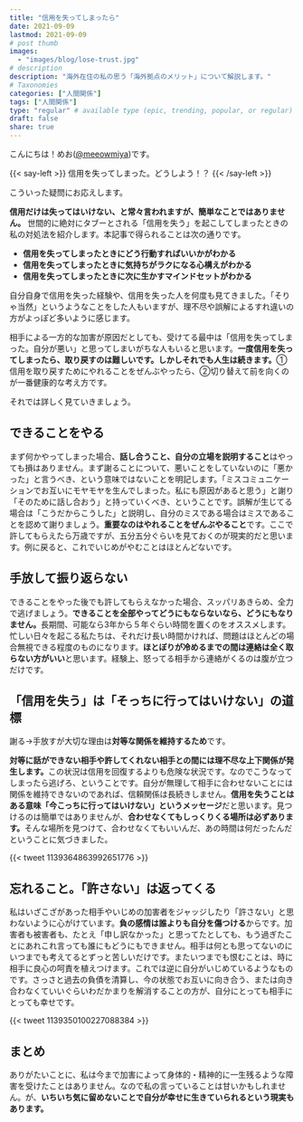 ```yaml
---
title: "信用を失ってしまったら"
date: 2021-09-09
lastmod: 2021-09-09
# post thumb
images:
  - "images/blog/lose-trust.jpg"
# description
description: "海外在住の私の思う「海外拠点のメリット」について解説します。"
# Taxonomies
categories: ["人間関係"]
tags: ["人間関係"]
type: "regular" # available type (epic, trending, popular, or regular)
draft: false
share: true
---
```

こんにちは！めお(<u><a href="https://twitter.com/meeowmiya" target="_blank">@meeowmiya</a></u>)です。


{{< say-left >}}
信用を失ってしまった。どうしよう！？
{{< /say-left >}}

こういった疑問にお応えします。

<span class="keiko-red">**信用だけは失ってはいけない、と常々言われますが、簡単なことではありません。**</span>
世間的に絶対にタブーとされる「信用を失う」を起こしてしまったときの私の対処法を紹介します。本記事で得られることは次の通りです。

* **信用を失ってしまったときにどう行動すればいいかがわかる**
* **信用を失ってしまったときに気持ちがラクになる心構えがわかる**
* **信用を失ってしまったときに次に生かすマインドセットがわかる**

自分自身で信用を失った経験や、信用を失った人を何度も見てきました。「そりゃ当然」というようなことをした人もいますが、理不尽や誤解によるすれ違いの方がよっぽど多いように感じます。

相手による一方的な加害が原因だとしても、受けてる最中は「信用を失ってしまった。自分が悪い」と思ってしまいがちな人もいると思います。<span class="keiko-red">**一度信用を失ってしまったら、取り戻すのは難しいです。しかしそれでも人生は続きます。**</span>①信用を取り戻すためにやれることをぜんぶやったら、②切り替えて前を向くのが一番健康的な考え方です。

それでは詳しく見ていきましょう。

## できることをやる
まず何かやってしまった場合、<span class="keiko-red">**話し合うこと、自分の立場を説明すること**</span>はやっても損はありません。まず謝ることについて、悪いことをしていないのに「悪かった」と言うべき、という意味ではないことを明記します。「ミスコミュニケーションでお互いにモヤモヤを生んでしまった。私にも原因があると思う」と謝り「そのために話し合おう」と持っていくべき、ということです。誤解が生じてる場合は「こうだからこうした」と説明し、自分のミスである場合はミスであることを認めて謝りましょう。<span class="keiko-red">**重要なのはやれることをぜんぶやること**</span>です。ここで許してもらえたら万歳ですが、五分五分ぐらいを見ておくのが現実的だと思います。例に戻ると、これでいじめがやむことはほとんどないです。

## 手放して振り返らない
できることをやった後でも許してもらえなかった場合、スッパリあきらめ、全力で逃げましょう。<span class="keiko-red">**できることを全部やってどうにもならないなら、どうにもなりません。**</span>長期間、可能なら3年から５年ぐらい時間を置くのをオススメします。忙しい日々を起こる私たちは、それだけ長い時間かければ、問題はほとんどの場合無視できる程度のものになります。<span class="keiko-red">**ほとぼりが冷めるまでの間は連絡は全く取らない方がいい**</span>と思います。経験上、怒ってる相手から連絡がくるのは腹が立つだけです。

## 「信用を失う」は「そっちに行ってはいけない」の道標
謝る→手放すが大切な理由は<span class="keiko-red">**対等な関係を維持するため**</span>です。

<span class="keiko-red">**対等に話ができない相手や許してくれない相手との間には理不尽な上下関係が発生します。**</span>この状況は信用を回復するよりも危険な状況です。なのでこうなってしまったら逃げろ、ということです。自分が無理して相手に合わせないことには関係を維持できないのであれば、信頼関係は長続きしません。<span class="keiko-red">**信用を失うことはある意味「今こっちに行ってはいけない」というメッセージ**</span>だと思います。見つけるのは簡単ではありませんが、<span class="keiko-red">**合わせなくてもしっくりくる場所は必ずあります。**</span>そんな場所を見つけて、合わせなくてもいいんだ、あの時間は何だったんだということに気づきました。

{{< tweet 1139364863992651776 >}}


## 忘れること。「許さない」は返ってくる
私はいざこざがあった相手やいじめの加害者をジャッジしたり「許さない」と思わないように心がけています。<span class="keiko-red">**負の感情は誰よりも自分を傷つける**</span>からです。加害者も被害者も、たとえ「申し訳なかった」と思ってたとしても、もう過ぎたことにあれこれ言っても誰にもどうにもできません。相手は何とも思ってないのにいつまでも考えてるとずっと苦しいだけです。またいつまでも恨むことは、時に相手に良心の呵責を植えつけます。これでは逆に自分がいじめているようなものです。さっさと過去の負債を清算し、今の状態でお互いに向き合う、または向き合わなくていいぐらいわだかまりを解消することの方が、自分にとっても相手にとっても幸せです。

{{< tweet 1139350100227088384 >}}

## まとめ
ありがたいことに、私は今まで加害によって身体的・精神的に一生残るような障害を受けたことはありません。なので私の言っていることは甘いかもしれません。が、<span class="keiko-red">**いちいち気に留めないことで自分が幸せに生きていられるという現実もあります。**</span>